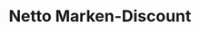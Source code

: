 ---
title: "Netto Marken-Discount"
url: /sankt-augustin/netto-marken-discount-pleistalstrasse/
shop: Supermarkt
---